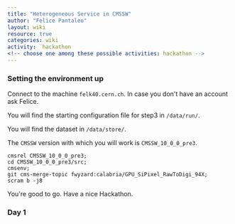 ```yaml
---
title: "Heterogeneous Service in CMSSW"
author: "Felice Pantaleo"
layout: wiki
resource: true
categories: wiki
activity:  hackathon
<!-- choose one among these possible activities: hackathon -->
---
```


### Setting the environment up

Connect to the machine `felk40.cern.ch`. In case you don't have an account ask Felice.

You will find the starting configuration file for step3 in `/data/run/`.

You will find the dataset in `/data/store/`.

The `CMSSW` version with which you will work is `CMSSW_10_0_0_pre3`.


~~~
cmsrel CMSSW_10_0_0_pre3;
cd CMSSW_10_0_0_pre3/src;
cmsenv;
git cms-merge-topic fwyzard:calabria/GPU_SiPixel_RawToDigi_94X;
scram b -j8
~~~

You're good to go. Have a nice Hackathon.


### Day 1
